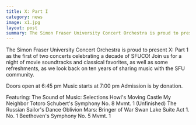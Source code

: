 ```yaml
---
title: X: Part I
category: news
image: x1.jpg
layout: post
summary: The Simon Fraser University Concert Orchestra is proud to present X: Part 1 as the first of two concerts celebrating a decade of SFUCO! Join us for a night of movie soundtracks and classical favorites, as well as some refreshments, as we look back on ten years of sharing music with the SFU community.
---
```


The Simon Fraser University Concert Orchestra is proud to present X: Part 1 as the first of two concerts celebrating a decade of SFUCO! Join us for a night of movie soundtracks and classical favorites, as well as some refreshments, as we look back on ten years of sharing music with the SFU community.

Doors open at 6:45 pm
Music starts at 7:00 pm
Admission is by donation.

Featuring:
The Sound of Music: Selections
Howl's Moving Castle
My Neighbor Totoro
Schubert's Symphony No. 8 Mvmt. 1 (Unfinished)
The Russian Sailor's Dance
Oblivion
Mars: Bringer of War
Swan Lake Suite Act 1. No. 1
Beethoven's Symphony No. 5 Mvmt. 1

